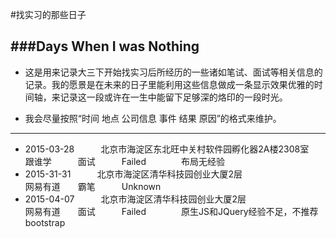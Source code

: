 #找实习的那些日子

###Days When I was Nothing 
---

- 这是用来记录大三下开始找实习后所经历的一些诸如笔试、面试等相关信息的记录。我的愿景是在未来的日子里能利用这些信息做成一条显示效果优雅的时间轴，来记录这一段或许在一生中能留下足够深的烙印的一段时光。

- 我会尽量按照“时间 地点 公司信息 事件 结果 原因”的格式来维护。 
 
---
- 2015-03-28　　　北京市海淀区东北旺中关村软件园孵化器2A楼2308室　　跟谁学　　　面试　　　Failed　　　　布局无经验
- 2015-31-31　　　北京市海淀区清华科技园创业大厦2层　　　　　　　　　网易有道　　霸笔　　　Unknown
- 2015-04-07　　　北京市海淀区清华科技园创业大厦2层　　　　　　　　　网易有道　　面试　　　Failed　　　　原生JS和JQuery经验不足，不推荐bootstrap